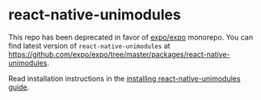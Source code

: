 # react-native-unimodules

This repo has been deprecated in favor of [expo/expo](https://github.com/expo/expo) monorepo. You can find latest version of `react-native-unimodules` at https://github.com/expo/expo/tree/master/packages/react-native-unimodules.

Read installation instructions in the [installing react-native-unimodules guide](https://docs.expo.io/bare/installing-unimodules/).
